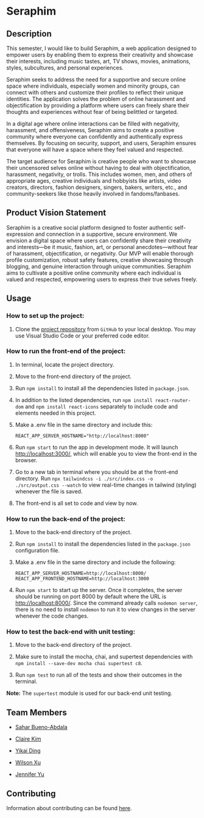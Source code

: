 # Seraphim

## Description

This semester, I would like to build Seraphim, a web application designed to empower users by enabling them to express their creativity and showcase their interests, including music tastes, art, TV shows, movies, animations, styles, subcultures, and personal experiences.

Seraphim seeks to address the need for a supportive and secure online space where individuals, especially women and minority groups, can connect with others and customize their profiles to reflect their unique identities. The application solves the problem of online harassment and objectification by providing a platform where users can freely share their thoughts and experiences without fear of being belittled or targeted.

In a digital age where online interactions can be filled with negativity, harassment, and offensiveness, Seraphim aims to create a positive community where everyone can confidently and authentically express themselves. By focusing on security, support, and users, Seraphim ensures that everyone will have a space where they feel valued and respected.

The target audience for Seraphim is creative people who want to showcase their uncensored selves online without having to deal with objectification, harassment, negativity, or trolls. This includes women, men, and others of appropriate ages, creative individuals and hobbyists like artists, video creators, directors, fashion designers, singers, bakers, writers, etc., and community-seekers like those heavily involved in fandoms/fanbases.

## Product Vision Statement

Seraphim is a creative social platform designed to foster authentic self-expression and connection in a supportive, secure environment. We envision a digital space where users can confidently share their creativity and interests—be it music, fashion, art, or personal anecdotes—without fear of harassment, objectification, or negativity. Our MVP will enable thorough profile customization, robust safety features, creative showcasing through blogging, and genuine interaction through unique communities. Seraphim aims to cultivate a positive online community where each individual is valued and respected, empowering users to express their true selves freely.

## Usage

### How to set up the project:
1. Clone the [project repository](https://github.com/agiledev-students-fall2024/4-final-project-seraphim) from `GitHub` to your local desktop. You may use Visual Studio Code or your preferred code editor. 

### How to run the front-end of the project:
1. In terminal, locate the project directory. 

2. Move to the front-end directory of the project. 

3. Run `npm install` to install all the dependencies listed in `package.json`. 

4. In addition to the listed dependencies, run `npm install react-router-dom` and `npm install react-icons` separately to include code and elements needed in this project.

5. Make a .env file in the same directory and include this:
    ```
    REACT_APP_SERVER_HOSTNAME="http://localhost:8000"
    ```
6. Run `npm start` to run the app in development mode. It will launch [http://localhost:3000/](http://localhost:3000/), which will enable you to view the front-end in the browser.

7. Go to a new tab in terminal where you should be at the front-end directory. Run `npx tailwindcss -i ./src/index.css -o ./src/output.css --watch` to view real-time changes in tailwind (styling) whenever the file is saved. 

8. The front-end is all set to code and view by now. 

### How to run the back-end of the project:
1. Move to the back-end directory of the project. 

2. Run `npm install` to install the dependencies listed in the `package.json` configuration file. 

3. Make a .env file in the same directory and include the following: 
    ```
    REACT_APP_SERVER_HOSTNAME=http://localhost:8000/
    REACT_APP_FRONTEND_HOSTNAME=http://localhost:3000
    ```

4. Run `npm start` to start up the server. Once it completes, the server should be running on port 8000 by default where the URL is [http://localhost:8000/](http://localhost:8000). Since the command already calls `nodemon server`, there is no need to install `nodemon` to run it to view changes in the server whenever the code changes.

### How to test the back-end with unit testing: 
1. Move to the back-end directory of the project. 

2. Make sure to install the mocha, chai, and supertest dependencies with `npm install --save-dev mocha chai supertest c8`. 

3. Run `npm test` to run all of the tests and show their outcomes in the terminal. 

**Note:** The `supertest` module is used for our back-end unit testing. 

## Team Members

* [Sahar Bueno-Abdala](https://github.com/saharbueno)

* [Claire Kim](https://github.com/radishsoups)

* [Yikai Ding](https://github.com/dyk2003)

* [Wilson Xu](https://github.com/wilsonxu101)

* [Jennifer Yu](https://github.com/jenniferyuuu)

## Contributing

Information about contributing can be found [here](https://github.com/agiledev-students-fall2024/4-final-project-seraphim/blob/master/CONTRIBUTING.md).
